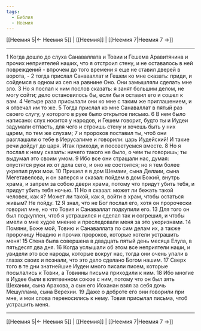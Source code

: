 ```yaml
---
tags:
  - Библия
  - Неемия
---
```

[[Неемия 5|← Неемия 5]] | [[Неемия]] | [[Неемия 7|Неемия 7 →]]

---
1 Когда дошло до слуха Санаваллата и Товии и Гешема Аравитянина и прочих неприятелей наших, что я отстроил стену, и не оставалось в ней повреждений - впрочем до того времени я еще не ставил дверей в ворота, -
2 тогда прислал Санаваллат и Гешем ко мне сказать: приди, и сойдемся в одном из сел на равнине Оно. Они замышляли сделать мне зло.
3 Но я послал к ним послов сказать: я занят большим делом, не могу сойти; дело остановилось бы, если бы я оставил его и сошел к вам.
4 Четыре раза присылали они ко мне с таким же приглашением, и я отвечал им то же.
5 Тогда прислал ко мне Санаваллат в пятый раз своего слугу, у которого в руке было открытое письмо.
6 В нем было написано: слух носится у народов, и Гешем говорит, будто ты и Иудеи задумали отпасть, для чего и строишь стену и хочешь быть у них царем, по тем же слухам;
7 и пророков поставил ты, чтоб они разглашали о тебе в Иерусалиме и говорили: царь Иудейский! И такие речи дойдут до царя. Итак приходи, и посоветуемся вместе.
8 Но я послал к нему сказать: ничего такого не было, о чем ты говоришь; ты выдумал это своим умом.
9 Ибо все они стращали нас, думая: опустятся руки их от дела сего, и оно не состоится; но я тем более укрепил руки мои.
10 Пришел я в дом Шемаии, сына Делаии, сына Мегетавелова, и он заперся и сказал: пойдем в дом Божий, внутрь храма, и запрем за собою двери храма, потому что придут убить тебя, и придут убить тебя ночью.
11 Но я сказал: может ли бежать такой человек, как я? Может ли такой, как я, войти в храм, чтобы остаться живым? Не пойду.
12 Я знал, что не Бог послал его, хотя он пророчески говорил мне, но что Товия и Санаваллат подкупили его.
13 Для того он был подкуплен, чтоб я устрашился и сделал так и согрешил, и чтобы имели о мне худое мнение и преследовали меня за это укоризнами.
14 Помяни, Боже мой, Товию и Санаваллата по сим делам их, а также пророчицу Ноадию и прочих пророков, которые хотели устрашить меня!
15 Стена была совершена в двадцать пятый день месяца Елула, в пятьдесят два дня.
16 Когда услышали об этом все неприятели наши, и увидели это все народы, которые вокруг нас, тогда они очень упали в глазах своих и познали, что это дело сделано Богом нашим.
17 Сверх того в те дни знатнейшие Иудеи много писали писем, которые посылались к Товии, а Товиины письма приходили к ним.
18 Ибо многие в Иудее были в клятвенном союзе с ним, потому что он был зять Шехании, сына Арахова, а сын его Иоханан взял за себя дочь Мешуллама, сына Верехии.
19 Даже о доброте его они говорили при мне, и мои слова переносились к нему. Товия присылал письма, чтоб устрашить меня.

---
[[Неемия 5|← Неемия 5]] | [[Неемия]] | [[Неемия 7|Неемия 7 →]]